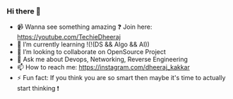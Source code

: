 ### Hi there 👋

- 📹 Wanna see something amazing ❓ Join here: https://youtube.com/TechieDheeraj
- 🌱 I’m currently learning !(!(DS && Algo && AI))
- 👯 I’m looking to collaborate on OpenSource Project
- 💬 Ask me about Devops, Networking, Reverse Engineering 
- 📫 How to reach me: https://instagram.com/dheeraj_kakkar 
- ⚡ Fun fact: If you think you are so smart then maybe it's time to actually start thinking ❗️

<!--
**TechieDheeraj/TechieDheeraj** is a ✨ _special_ ✨ repository because its `README.md` (this file) appears on your GitHub profile.

Here are some ideas to get you started:

- 🔭 I’m currently working on ...
- 🌱 I’m currently learning ...
- 👯 I’m looking to collaborate on ...
- 🤔 I’m looking for help with ...
- 💬 Ask me about ...
- 📫 How to reach me: ...
- 😄 Pronouns: ...
- ⚡ Fun fact: ...
-->
